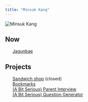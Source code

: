 ```yaml
---
title: "Minsuk Kang"
---
```

<style>
  ul {
   list-style: none; 
  }
</style>

![Minsuk Kang](https://mataroa.blog/images/3d2e27a1.jpeg)

## Now
- [Jagunbae](https://en.jagunbae.com)

## Projects
- [Sandwich shop](https://reviews.cheesylazy.com/) (closed)
- [Bookmarks](https://links.kangminsuk.com/bookmarks/shared)
- [(A Bit Serious) Parent Interview](https://kangminsuk.com/interview/)
- [(A Bit Serious) Question Generator](https://kangminsuk.com/conversation/)